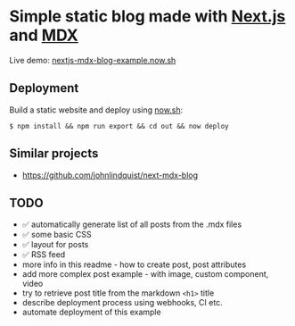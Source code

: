 Simple static blog made with [Next.js](https://github.com/zeit/next.js) and [MDX](https://github.com/mdx-js/mdx)
================================================================================================================

Live demo: [nextjs-mdx-blog-example.now.sh](https://nextjs-mdx-blog-example.now.sh/)


Deployment
----------

Build a static website and deploy using [now.sh](https://zeit.co/now):

```shell
$ npm install && npm run export && cd out && now deploy
```

Similar projects
----------------

- https://github.com/johnlindquist/next-mdx-blog


TODO
----

- ✅ automatically generate list of all posts from the .mdx files
- ✅ some basic CSS
- ✅ layout for posts
- ✅ RSS feed
- more info in this readme - how to create post, post attributes
- add more complex post example - with image, custom component, video
- try to retrieve post title from the markdown `<h1>` title
- describe deployment process using webhooks, CI etc.
- automate deployment of this example
